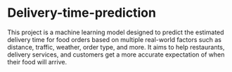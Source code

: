 # Delivery-time-prediction
This project is a machine learning model designed to predict the estimated delivery time for food orders based on multiple real-world factors such as distance, traffic, weather, order type, and more. It aims to help restaurants, delivery services, and customers get a more accurate expectation of when their food will arrive.
